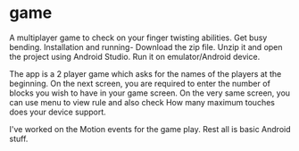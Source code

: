 # game
A multiplayer game to check on your finger twisting abilities. Get busy bending.
Installation and running- Download the zip file. Unzip it and open the project using Android Studio. Run it on emulator/Android device.

The app is a 2 player game which asks for the names of the players at the beginning. On the next screen, you are required to enter the 
number of blocks you wish to have in your game screen. On the very same screen, you can use menu to view rule and also check 
How many maximum touches does your device support.

I've worked on the Motion events for the game play. Rest all is basic Android stuff.
